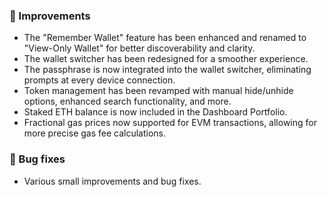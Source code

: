 ### 🎨 Improvements

-   The "Remember Wallet" feature has been enhanced and renamed to "View-Only Wallet" for better discoverability and clarity.
-   The wallet switcher has been redesigned for a smoother experience.
-   The passphrase is now integrated into the wallet switcher, eliminating prompts at every device connection.
-   Token management has been revamped with manual hide/unhide options, enhanced search functionality, and more.
-   Staked ETH balance is now included in the Dashboard Portfolio.
-   Fractional gas prices now supported for EVM transactions, allowing for more precise gas fee calculations.

### 🔧 Bug fixes

-   Various small improvements and bug fixes.
